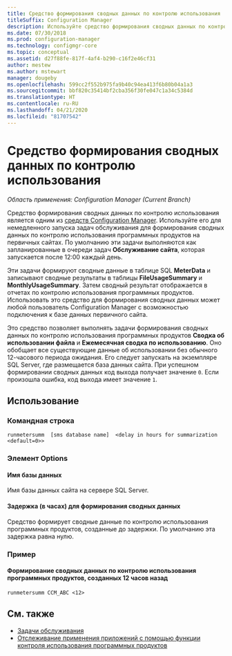 ```yaml
---
title: Средство формирования сводных данных по контролю использования
titleSuffix: Configuration Manager
description: Используйте средство формирования сводных данных по контролю использования для активации задач формирования сводных данных по контролю использования программных продуктов в Configuration Manager.
ms.date: 07/30/2018
ms.prod: configuration-manager
ms.technology: configmgr-core
ms.topic: conceptual
ms.assetid: d27f88fe-817f-4af4-b290-c16f2e46cf31
author: mestew
ms.author: mstewart
manager: dougeby
ms.openlocfilehash: 599cc2f552b975fa9b40c94ea413f6b80b04a1a3
ms.sourcegitcommit: bbf820c35414bf2cba356f30fe047c1a34c5384d
ms.translationtype: HT
ms.contentlocale: ru-RU
ms.lasthandoff: 04/21/2020
ms.locfileid: "81707542"
---
```

# <a name="run-meter-summarization-tool"></a>Средство формирования сводных данных по контролю использования

*Область применения: Configuration Manager (Current Branch)*

Средство формирования сводных данных по контролю использования является одним из [средств Configuration Manager](tools.md). Используйте его для немедленного запуска задач обслуживания для формирования сводных данных по контролю использования программных продуктов на первичных сайтах. По умолчанию эти задачи выполняются как запланированные в очереди задач **Обслуживание сайта**, которая запускается после 12:00 каждый день. 

Эти задачи формируют сводные данные в таблице SQL **MeterData** и записывают сводные результаты в таблицы **FileUsageSummary** и **MonthlyUsageSummary**. Затем сводный результат отображается в отчетах по контролю использования программных продуктов. Использовать это средство для формирования сводных данных может любой пользователь Configuration Manager с возможностью подключения к базе данных первичного сайта. 

Это средство позволяет выполнять задачи формирования сводных данных по контролю использования программных продуктов **Сводка об использовании файла** и **Ежемесячная сводка по использованию**. Оно обобщает все существующие данные об использовании без обычного 12-часового периода ожидания. Его следует запускать на экземпляре SQL Server, где размещается база данных сайта. При успешном формировании сводных данных код выхода получает значение `0`. Если произошла ошибка, код выхода имеет значение `1`.



## <a name="usage"></a>Использование

### <a name="command-line"></a>Командная строка

`runmetersumm  [sms database name]  <delay in hours for summarization <default=0>>`


### <a name="options"></a>Элемент Options

#### <a name="database-name"></a>Имя базы данных
Имя базы данных сайта на сервере SQL Server.

#### <a name="delay-in-hours-for-summarization"></a>Задержка (в часах) для формирования сводных данных
Средство формирует сводные данные по контролю использования программных продуктов, созданные до задержки. По умолчанию эта задержка равна нулю.


### <a name="example"></a>Пример

#### <a name="summarize-the-software-metering-usage-generated-12-hours-ago"></a>Формирование сводных данных по контролю использования программных продуктов, созданных 12 часов назад

`runmetersumm CCM_ABC <12>`



## <a name="see-also"></a>См. также

- [Задачи обслуживания](../servers/manage/maintenance-tasks.md)
- [Отслеживание применения приложений с помощью функции контроля использования программных продуктов](../../apps/deploy-use/monitor-app-usage-with-software-metering.md)

